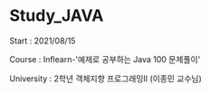 # Study_JAVA
Start : 2021/08/15


Course : Inflearn-'예제로 공부하는 Java 100 문제풀이'

University : 2학년 객체지향 프로그래밍Ⅱ (이종민 교수님)
